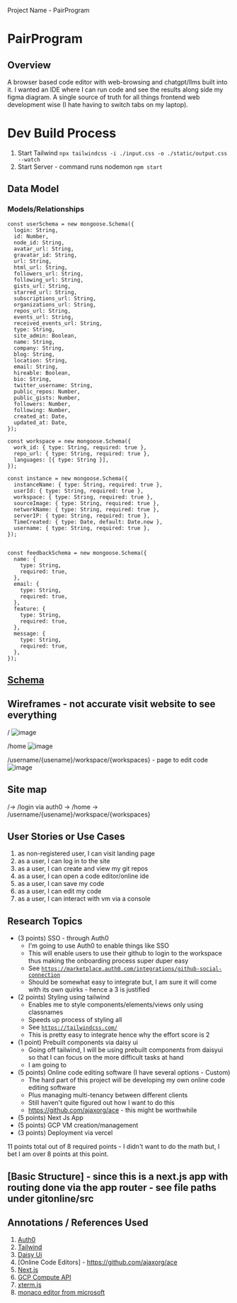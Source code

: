 Project Name - PairProgram

# PairProgram 

## Overview

A browser based code editor with web-browsing and chatgpt/llms built into it. I wanted an IDE where I can run code and see the results along side my figma diagram. A single source of truth for all things frontend web development wise (I hate having to switch tabs on my laptop).

# Dev Build Process
1. Start Tailwind
`npx tailwindcss -i ./input.css -o ./static/output.css --watch`
2. Start Server - command runs nodemon
`npm start`

## Data Model

### Models/Relationships

```
const userSchema = new mongoose.Schema({
  login: String,
  id: Number,
  node_id: String,
  avatar_url: String,
  gravatar_id: String,
  url: String,
  html_url: String,
  followers_url: String,
  following_url: String,
  gists_url: String,
  starred_url: String,
  subscriptions_url: String,
  organizations_url: String,
  repos_url: String,
  events_url: String,
  received_events_url: String,
  type: String,
  site_admin: Boolean,
  name: String,
  company: String,
  blog: String,
  location: String,
  email: String,
  hireable: Boolean,
  bio: String,
  twitter_username: String,
  public_repos: Number,
  public_gists: Number,
  followers: Number,
  following: Number,
  created_at: Date,
  updated_at: Date,
});

const workspace = new mongoose.Schema({
  work_id: { type: String, required: true },
  repo_url: { type: String, required: true },
  languages: [{ type: String }],
});

const instance = new mongoose.Schema({
  instanceName: { type: String, required: true },
  userId: { type: String, required: true },
  workspace: { type: String, required: true },
  sourceImage: { type: String, required: true },
  networkName: { type: String, required: true },
  serverIP: { type: String, required: true },
  TimeCreated: { type: Date, default: Date.now },
  username: { type: String, required: true },
});


const feedbackSchema = new mongoose.Schema({
  name: {
    type: String,
    required: true,
  },
  email: {
    type: String,
    required: true,
  },
  feature: {
    type: String,
    required: true,
  },
  message: {
    type: String,
    required: true,
  },
});
```


## [Schema]([db.mjs](https://github.com/nyu-csci-ua-0467-001-002-spring-2024/final-project-ArjunRajpal123/blob/master/gitonline/src/app/utils/models.ts)) 

## Wireframes - not accurate visit website to see everything

/
![image](https://github.com/nyu-csci-ua-0467-001-002-spring-2024/final-project-ArjunRajpal123/assets/81884929/ea7764bf-ae2d-4960-964d-524083761bd8)

/home
![image](https://github.com/nyu-csci-ua-0467-001-002-spring-2024/final-project-ArjunRajpal123/assets/81884929/b71f9565-77f6-4557-9cfb-3e982ff5080c)


/username/{usename}/workspace/{workspaces} - page to edit code
![image](https://github.com/nyu-csci-ua-0467-001-002-spring-2024/final-project-ArjunRajpal123/assets/81884929/45e7a629-daea-4e78-947e-e1bdd8601676)


## Site map

/->  /login via auth0 -> /home -> /username/{usename}/workspace/{workspaces}



## User Stories or Use Cases

1. as non-registered user, I can visit landing page
2. as a user, I can log in to the site
3. as a user, I can create and view my git repos
4. as a user, I can open a code editor/online ide
5. as a user, I can save my code
6. as a user, I can edit my code
7. as a user, I can interact with vm via a console

## Research Topics


* (3 points) SSO - through Auth0
    * I'm going to use Auth0 to enable things like SSO
    * This will enable users to use their github to login to the workspace thus making the onboarding process super duper easy
    * See <code>https://marketplace.auth0.com/integrations/github-social-connection</code>
    * Should be somewhat easy to integrate but, I am sure it will come with its own quirks - hence a 3 is justified 
* (2 points) Styling using tailwind 
  * Enables me to style components/elements/views only using classnames 
  * Speeds up process of styling all 
  * See <code>https://tailwindcss.com/</code>
  * This is pretty easy to integrate hence why the effort score is 2
* (1 point) Prebuilt components via daisy ui
  * Going off tailwind, I will be using prebuilt components from daisyui so that I can focus on the more difficult tasks at hand
  * I am going to 
* (5 points) Online code editing software (I have several options - Custom)
    * The hard part of this project will be developing my own online code editing software 
    * Plus managing multi-tenancy between different clients
    * Still haven't quite figured out how I want to do this
    * https://github.com/ajaxorg/ace - this might be worthwhile
* (5 points) Next Js App
* (5 points) GCP VM creation/management
* (3 points) Deployment via vercel
  

11 points total out of 8 required points  - I didn't want to do the math but, I bet I am over 8 points at this point.


## [Basic Structure] - since this is a next.js app with routing done via the app router - see file paths under gitonline/src 

## Annotations / References Used

1. [Auth0](https://marketplace.auth0.com/integrations/github-social-connection)
2. [Tailwind](https://tailwindcss.com/)
3. [Daisy Ui](https://tailwindcss.com/)
4. [Online Code Editors] - https://github.com/ajaxorg/ace
5. [Next.js](https://nextjs.org/)
6. [GCP Compute API](https://cloud.google.com/compute/docs/reference/rest/v1)
7. [xterm.js](https://xtermjs.org/)
8. [monaco editor from microsoft](https://github.com/microsoft/monaco-editor)

